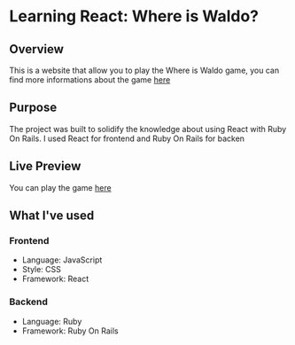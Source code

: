 # Learning React: Where is Waldo?

## Overview
This is a website that allow you to play the Where is Waldo game, you can find more informations about the game [here](https://en.wikipedia.org/wiki/Where%27s_Wally%3F)

## Purpose
The project was built to solidify the knowledge about using React with Ruby On Rails. I used React for frontend and Ruby On Rails for backen

## Live Preview
You can play the game [here](https://vinhbt241.github.io/where-is-waldo/)

## What I've used
### Frontend
- Language: JavaScript
- Style: CSS
- Framework: React
### Backend
- Language: Ruby
- Framework: Ruby On Rails
